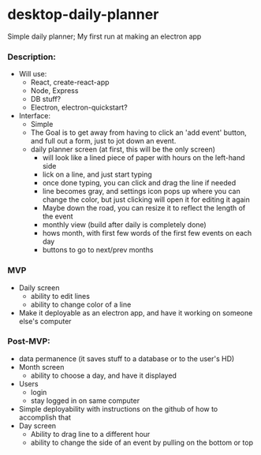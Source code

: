 # desktop-daily-planner
Simple daily planner; My first run at making an electron app

### Description:
- Will use:
  - React, create-react-app
  - Node, Express
  - DB stuff?
  - Electron, electron-quickstart?
- Interface:
  - Simple
  - The Goal is to get away from having to click an 'add event' button, and full out a form, just to jot down an event.
  - daily planner screen (at first, this will be the only screen)
    - will look like a lined piece of paper with hours on the left-hand side
    - lick on a line, and just start typing
    - once done typing, you can click and drag the line if needed
    - line becomes gray, and settings icon pops up where you can change the color, but just clicking will open it for editing it again
    - Maybe down the road, you can resize it to reflect the length of the event
    - monthly view (build after daily is completely done)
    - hows month, with first few words of the first few events on each day
    - buttons to go to next/prev months

### MVP
- Daily screen
  - ability to edit lines
  - ability to change color of a line
- Make it deployable as an electron app, and have it working on someone else's computer

### Post-MVP:
- data permanence (it saves stuff to a database or to the user's HD)
- Month screen
  - ability to choose a day, and have it displayed
- Users
  - login
  - stay logged in on same computer
- Simple deployability with instructions on the github of how to accomplish that
- Day screen
  - Ability to drag line to a different hour
  - ability to change the side of an event by pulling on the bottom or top

